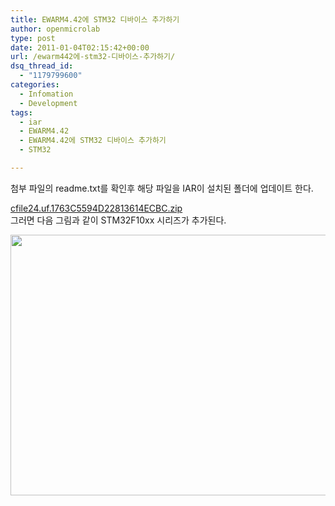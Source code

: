 ```yaml
---
title: EWARM4.42에 STM32 디바이스 추가하기
author: openmicrolab
type: post
date: 2011-01-04T02:15:42+00:00
url: /ewarm442에-stm32-디바이스-추가하기/
dsq_thread_id:
  - "1179799600"
categories:
  - Infomation
  - Development
tags:
  - iar
  - EWARM4.42
  - EWARM4.42에 STM32 디바이스 추가하기
  - STM32

---
```

첨부 파일의 readme.txt를 확인후 해당 파일을 IAR이 설치된 폴더에 업데이트 한다.

<a href="/images/1/cfile24.uf.1763C5594D22813614ECBC.zip" class="aligncenter" filename="stm32f10x_update_for_ewarm4.42.zip"  filemime="application/zip" /> cfile24.uf.1763C5594D22813614ECBC.zip</a>  
그러면 다음 그림과 같이 STM32F10xx 시리즈가 추가된다.

<img loading="lazy" src="/images/1/cfile25.uf.116203594D22828F18C958.jpg" class="aligncenter" width="640" height="417" alt="" filename="iar_ST.jpg" filemime="image/jpeg" />